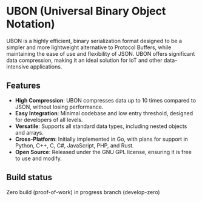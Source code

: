 # UBON (Universal Binary Object Notation)

UBON is a highly efficient, binary serialization format designed to be a simpler and more lightweight alternative to Protocol Buffers, while maintaining the ease of use and flexibility of JSON. UBON offers significant data compression, making it an ideal solution for IoT and other data-intensive applications.

## Features

- **High Compression**: UBON compresses data up to 10 times compared to JSON, without losing performance.
- **Easy Integration**: Minimal codebase and low entry threshold, designed for developers of all levels.
- **Versatile**: Supports all standard data types, including nested objects and arrays.
- **Cross-Platform**: Initially implemented in Go, with plans for support in Python, C++, C, C#, JavaScript, PHP, and Rust.
- **Open Source**: Released under the GNU GPL license, ensuring it is free to use and modify.

## Build status

Zero build (proof-of-work) in progress branch (develop-zero)
